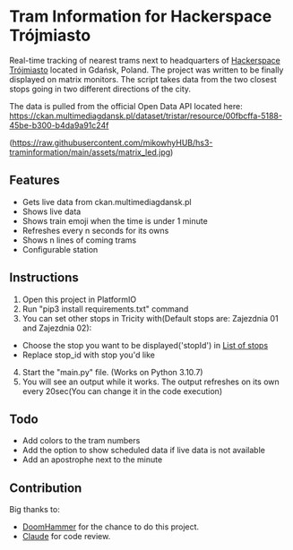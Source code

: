 # Tram Information for Hackerspace Trójmiasto
Real-time tracking of nearest trams next to headquarters of [Hackerspace Trójmiasto](https://github.com/hs3city) located in Gdańsk, Poland. 
The project was written to be finally displayed on matrix monitors. The script takes data from the two closest stops going in two different directions of the city.

The data is pulled from the official Open Data API located here:
https://ckan.multimediagdansk.pl/dataset/tristar/resource/00fbcffa-5188-45be-b300-b4da9a91c24f

(https://raw.githubusercontent.com/mikowhyHUB/hs3-traminformation/main/assets/matrix_led.jpg)


## Features
- Gets live data from ckan.multimediagdansk.pl
- Shows live data 
- Shows train emoji when the time is under 1 minute
- Refreshes every n seconds for its owns 
- Shows n lines of coming trams
- Configurable station

## Instructions
1. Open this project in PlatformIO
2. Run "pip3 install requirements.txt" command
3. You can set other stops in Tricity with(Default stops are: Zajezdnia 01 and Zajezdnia 02):
- Choose the stop you want to be displayed('stopId') in [List of stops](https://ckan.multimediagdansk.pl/dataset/c24aa637-3619-4dc2-a171-a23eec8f2172/resource/4c4025f0-01bf-41f7-a39f-d156d201b82b/download/stops.json)
- Replace stop_id with stop you'd like
4. Start the "main.py" file. (Works on Python 3.10.7)
5. You will see an output while it works. The output refreshes on its own every 20sec(You can change it in the code execution)


## Todo
- Add colors to the tram numbers
- Add the option to show scheduled data if live data is not available
- Add an apostrophe next to the minute

## Contribution

Big thanks to:
- [DoomHammer](https://github.com/DoomHammer) for the chance to do this project.
- [Claude](https://github.com/reinhrst) for code review.





